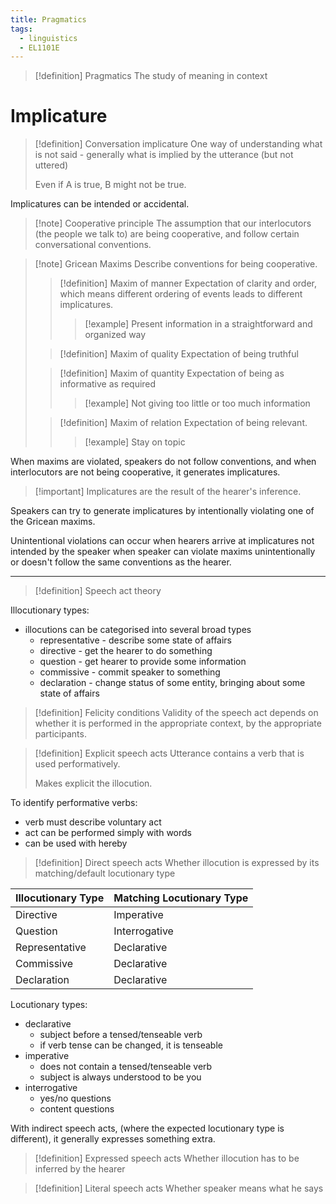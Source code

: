 ```yaml
---
title: Pragmatics
tags:
  - linguistics
  - EL1101E
---
```

> [!definition] Pragmatics
> The study of meaning in context

# Implicature

> [!definition] Conversation implicature
> One way of understanding what is not said - generally what is implied by the utterance (but not uttered)
> 
> Even if A is true, B might not be true.

Implicatures can be intended or accidental.

> [!note] Cooperative principle
> The assumption that our interlocutors (the people we talk to) are being cooperative, and follow certain conversational conventions.

> [!note] Gricean Maxims
> Describe conventions for being cooperative.
> 
> > [!definition] Maxim of manner
> > Expectation of clarity and order, which means different ordering of events leads to different implicatures.
> > 
> > > [!example] Present information in a straightforward and organized way
> 
> > [!definition] Maxim of quality
> > Expectation of being truthful
> 
> > [!definition] Maxim of quantity
> > Expectation of being as informative as required
> > > [!example] Not giving too little or too much information
> 
> 
> > [!definition] Maxim of relation
> > Expectation of being relevant.
> > 
> > > [!example] Stay on topic
> 

When maxims are violated, speakers do not follow conventions, and when interlocutors are not being cooperative, it generates implicatures.

> [!important] Implicatures are the result of the hearer's inference. 

Speakers can try to generate implicatures by intentionally violating one of the Gricean maxims.

Unintentional violations can occur when hearers arrive at implicatures not intended by the speaker when speaker can violate maxims unintentionally or doesn't follow the same conventions as the hearer.

---

> [!definition] Speech act theory

Illocutionary types:
- illocutions can be categorised into several broad types
	- representative - describe some state of affairs
	- directive - get the hearer to do something
	- question - get hearer to provide some information
	- commissive - commit speaker to something
	- declaration - change status of some entity, bringing about some state of affairs

> [!definition] Felicity conditions
> Validity of the speech act depends on whether it is performed in the appropriate context, by the appropriate participants.

> [!definition] Explicit speech acts
> Utterance contains a verb that is used performatively.
> 
> Makes explicit the illocution.

To identify performative verbs:
- verb must describe voluntary act
- act can be performed simply with words
- can be used with hereby

> [!definition] Direct speech acts
> Whether illocution is expressed by its matching/default locutionary type


| Illocutionary Type | Matching Locutionary Type |
| ------------------ | ------------------------- |
| Directive          | Imperative                |
| Question           | Interrogative             |
| Representative     | Declarative               |
| Commissive         | Declarative               |
| Declaration        | Declarative               |
Locutionary types:
- declarative
	- subject before a tensed/tenseable verb
	- if verb tense can be changed, it is tenseable
- imperative
	- does not contain a tensed/tenseable verb
	- subject is always understood to be you
- interrogative
	- yes/no questions
	- content questions

With indirect speech acts, (where the expected locutionary type is different), it generally expresses something extra.

> [!definition] Expressed speech acts
> Whether illocution has to be inferred by the hearer

> [!definition] Literal speech acts
> Whether speaker means what he says